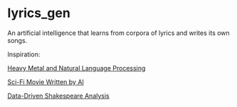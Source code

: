 # lyrics_gen
An artificial intelligence that learns from corpora of lyrics and writes its own songs.

Inspiration:

[Heavy Metal and Natural Language Processing](http://www.degeneratestate.org/posts/2016/Apr/20/heavy-metal-and-natural-language-processing-part-1/)

[Sci-Fi Movie Written by AI](http://arstechnica.com/the-multiverse/2016/06/an-ai-wrote-this-movie-and-its-strangely-moving/)

[Data-Driven Shakespeare Analysis](https://www.youtube.com/watch?v=bmzck327cro)
